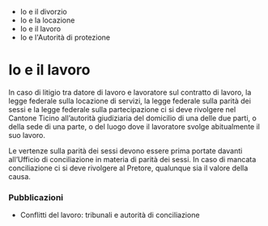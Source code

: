   * Io e il divorzio
  * Io e la locazione
  * Io e il lavoro
  * Io e l'Autorità di protezione

#  Io e il lavoro

In caso di litigio tra datore di lavoro e lavoratore sul contratto di lavoro,
la legge federale sulla locazione di servizi, la legge federale sulla parità
dei sessi e la legge federale sulla partecipazione ci si deve rivolgere nel
Cantone Ticino all’autorità giudiziaria del domicilio di una delle due parti,
o della sede di una parte, o del luogo dove il lavoratore svolge abitualmente
il suo lavoro.

Le vertenze sulla parità dei sessi devono essere prima portate davanti
all’Ufficio di conciliazione in materia di parità dei sessi. In caso di
mancata conciliazione ci si deve rivolgere al Pretore, qualunque sia il valore
della causa.

###  Pubblicazioni

  * Conflitti del lavoro: tribunali e autorità di conciliazione

